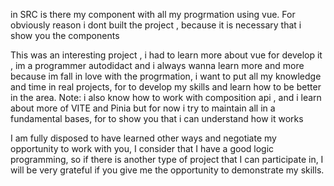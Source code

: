 in SRC is there my component with all my progrmation using vue.
For obviously reason i dont built the project , because it is necessary that i show you the components

This was an interesting project , i had to learn more about vue for develop it , im a programmer autodidact and i always wanna learn more and more because im fall in love with the progrmation, i want to put all my knowledge and time in real projects, for to develop my skills and learn how to be better in the area.
Note: i also know how to work with composition api ,
and i learn about more of VITE and Pinia but for now i try to maintain all in a fundamental bases, for to show you that i can understand how it works


I am fully disposed to have learned other ways and negotiate my opportunity to work with you, I consider that I have a good logic programming, so if there is another type of project that I can participate in, I will be very grateful if you give me the opportunity to demonstrate my skills.
